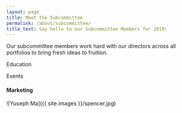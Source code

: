 ```yaml
---
layout: page
title: Meet the Subcommittee
permalink: /about/subcommittee/
title_text: Say hello to our Subcommittee Members for 2019!
---
```


Our subcommittee members work hard with our directors across all portfolios to bring fresh ideas to fruition. 

Education

Events

#### Marketing 

![Yuseph Ma]({{ site.images }}/spencer.jpg)